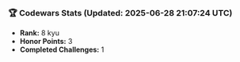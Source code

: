 ### 🏆 Codewars Stats (Updated: 2025-06-28 21:07:24 UTC)

- **Rank:** 8 kyu
- **Honor Points:** 3
- **Completed Challenges:** 1
